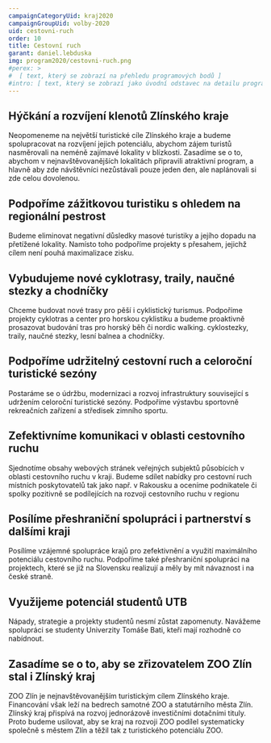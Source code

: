 ```yaml
---
campaignCategoryUid: kraj2020
campaignGroupUid: volby-2020
uid: cestovni-ruch
order: 10
title: Cestovní ruch
garant: daniel.lebduska 
img: program2020/cestovni-ruch.png
#perex: >
#  [ text, který se zobrazí na přehledu programových bodů ]
#intro: [ text, který se zobrazí jako úvodní odstavec na detailu programového bodu ]
---
```

## Hýčkání a rozvíjení klenotů Zlínského kraje
Neopomeneme na největší turistické cíle Zlínského kraje a budeme spolupracovat na rozvíjení jejich potenciálu, abychom zájem turistů nasměrovali na neméně zajímavé lokality v blízkosti. Zasadíme se o to, abychom v nejnavštěvovanějších lokalitách připravili atraktivní program, a hlavně aby zde návštěvníci nezůstávali pouze jeden den, ale naplánovali si zde celou dovolenou.

## Podpoříme zážitkovou turistiku s ohledem na regionální pestrost
Budeme eliminovat negativní důsledky masové turistiky a jejího dopadu na přetížené lokality. Namísto toho podpoříme projekty s přesahem, jejichž cílem není pouhá maximalizace zisku.

## Vybudujeme nové cyklotrasy, traily, naučné stezky a chodníčky
Chceme budovat nové trasy pro pěší i cyklistický turismus. Podpoříme projekty cyklotras a center pro horskou cyklistiku a budeme proaktivně prosazovat budování tras pro horský běh či nordic walking. cyklostezky, traily, naučné stezky, lesní balnea a chodníčky.

## Podpoříme udržitelný cestovní ruch a celoroční turistické sezóny
Postaráme se o údržbu, modernizaci a rozvoj infrastruktury související s udržením celoroční turistické sezóny. Podpoříme výstavbu sportovně rekreačních zařízení a středisek zimního sportu.

## Zefektivníme komunikaci v oblasti cestovního ruchu
Sjednotíme obsahy webových stránek veřejných subjektů působících v oblasti cestovního ruchu v kraji. Budeme sdílet nabídky pro cestovní ruch místních poskytovatelů tak jako např. v Rakousku a oceníme podnikatele či spolky pozitivně se podílejících na rozvoji cestovního ruchu v regionu

## Posílíme přeshraniční spolupráci i partnerství s dalšími kraji
Posílíme vzájemné spolupráce krajů pro zefektivnění a využití maximálního potenciálu cestovního ruchu. Podpoříme také přeshraniční spolupráci na projektech, které se již na Slovensku realizují a měly by mít návaznost i na české straně.

## Využijeme potenciál studentů UTB
Nápady, strategie a projekty studentů nesmí zůstat zapomenuty. Navážeme spolupráci se studenty Univerzity Tomáše Bati, kteří mají rozhodně co nabídnout.

## Zasadíme se o to, aby se zřizovatelem ZOO Zlín stal i Zlínský kraj
ZOO Zlín je nejnavštěvovanějším turistickým cílem Zlínského kraje. Financování však leží na bedrech samotné ZOO a statutárního města Zlín. Zlínský kraj přispívá na rozvoj jednorázově investičními dotačními tituly. Proto budeme usilovat, aby se kraj na rozvoji ZOO podílel systematicky společně s městem Zlín a těžil tak z turistického potenciálu ZOO.
